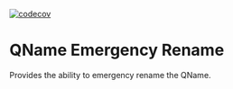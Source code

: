 [![codecov](https://codecov.io/gh/heeus/core-istructsmem/branch/main/graph/badge.svg?token=1O1pA6zdYs)](https://codecov.io/gh/heeus/core-istructsmem/qrename)

# QName Emergency Rename

Provides the ability to emergency rename the QName.